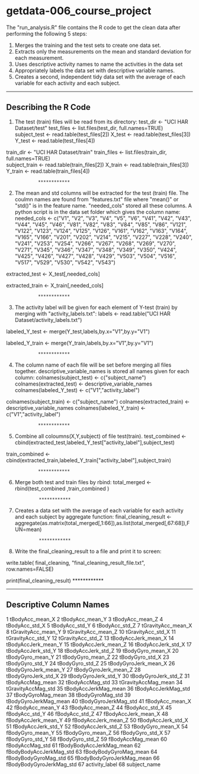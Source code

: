getdata-006_course_project
==========================

The "run_analysis.R" file contains the R code to get the clean data after performing the following 5 steps:

1. Merges the training and the test sets to create one data set.
2. Extracts only the measurements on the mean and standard deviation for each measurement. 
3. Uses descriptive activity names to name the activities in the data set
4. Appropriately labels the data set with descriptive variable names. 
5. Creates a second, independent tidy data set with the average of each variable for each activity and each subject. 

----------------------
Describing the R Code
----------------------
1) The test (train) files will be read from its directory:
test_dir <- "UCI HAR Dataset/test"
test_files <- list.files(test_dir, full.names=TRUE)	
subject_test <- read.table(test_files[2])
X_test <- read.table(test_files[3])
Y_test <- read.table(test_files[4])

train_dir <- "UCI HAR Dataset/train"
train_files <- list.files(train_dir, full.names=TRUE)	
subject_train <- read.table(train_files[2])
X_train <- read.table(train_files[3])
Y_train <- read.table(train_files[4])

				************

2) The mean and std columns will be extracted for the test (train) file. The coulmn names are found from "features.txt" file where "mean()" or "std()" is in the feature name. "needed_cols" stored all these columns. A python script is in the data set folder which gives the column name:
needed_cols <- c("V1", "V2", "V3", "V4", "V5", "V6", "V41", "V42", "V43", "V44", "V45", "V46", "V81", "V82", "V83", "V84", "V85", "V86", "V121", "V122", "V123", "V124", "V125", "V126", "V161", "V162", "V163", "V164", "V165", "V166", "V201", "V202", "V214", "V215", "V227", "V228", "V240", "V241", "V253", "V254", "V266", "V267", "V268", "V269", "V270", "V271", "V345", "V346", "V347", "V348", "V349", "V350", "V424", "V425", "V426", "V427", "V428", "V429", "V503", "V504", "V516", "V517", "V529", "V530", "V542", "V543")

extracted_test <- X_test[,needed_cols]

extracted_train <- X_train[,needed_cols]

				************

3) The activity label will be given for each element of Y-test (train) by merging with "activity_labels.txt":
labels <- read.table("UCI HAR Dataset/activity_labels.txt")

labeled_Y_test <- merge(Y_test,labels,by.x="V1",by.y="V1")

labeled_Y_train <- merge(Y_train,labels,by.x="V1",by.y="V1")

				************

4) The column name of each file will be set before merging all files together. descriptive_variable_names is stored all names given for each column:
colnames(subject_test) <- c("subject_name")
colnames(extracted_test) <- descriptive_variable_names
colnames(labeled_Y_test) <- c("V1","activity_label")

colnames(subject_train) <- c("subject_name")
colnames(extracted_train) <- descriptive_variable_names
colnames(labeled_Y_train) <- c("V1","activity_label")

				************

5) Combine all coloumns(X,Y,subject) of file test(train).
test_combined <- cbind(extracted_test,labeled_Y_test["activity_label"],subject_test)

train_combined <- cbind(extracted_train,labeled_Y_train["activity_label"],subject_train)

				************

6) Merge both test and train files by rbind:
total_merged <- rbind(test_combined ,train_combined )

				************

7) Creates a data set with the average of each variable for each activity and each subject by aggregate function:
final_cleaning_result <- aggregate(as.matrix(total_merged[,1:66]),as.list(total_merged[,67:68]),FUN=mean)

				************

8) Write the final_cleaning_result to a file and print it to screen:

write.table( final_cleaning, "final_cleaning_result_file.txt", row.names=FALSE)

print(final_cleaning_result)
				************

-------------------------
Descriptive Column Names
-------------------------
1 tBodyAcc_mean_X
2 tBodyAcc_mean_Y
3 tBodyAcc_mean_Z
4 tBodyAcc_std_X
5 tBodyAcc_std_Y
6 tBodyAcc_std_Z
7 tGravityAcc_mean_X
8 tGravityAcc_mean_Y
9 tGravityAcc_mean_Z
10 tGravityAcc_std_X
11 tGravityAcc_std_Y
12 tGravityAcc_std_Z
13 tBodyAccJerk_mean_X
14 tBodyAccJerk_mean_Y
15 tBodyAccJerk_mean_Z
16 tBodyAccJerk_std_X
17 tBodyAccJerk_std_Y
18 tBodyAccJerk_std_Z
19 tBodyGyro_mean_X
20 tBodyGyro_mean_Y
21 tBodyGyro_mean_Z
22 tBodyGyro_std_X
23 tBodyGyro_std_Y
24 tBodyGyro_std_Z
25 tBodyGyroJerk_mean_X
26 tBodyGyroJerk_mean_Y
27 tBodyGyroJerk_mean_Z
28 tBodyGyroJerk_std_X
29 tBodyGyroJerk_std_Y
30 tBodyGyroJerk_std_Z
31 tBodyAccMag_mean
32 tBodyAccMag_std
33 tGravityAccMag_mean
34 tGravityAccMag_std
35 tBodyAccJerkMag_mean
36 tBodyAccJerkMag_std
37 tBodyGyroMag_mean
38 tBodyGyroMag_std
39 tBodyGyroJerkMag_mean
40 tBodyGyroJerkMag_std
41 fBodyAcc_mean_X
42 fBodyAcc_mean_Y
43 fBodyAcc_mean_Z
44 fBodyAcc_std_X
45 fBodyAcc_std_Y
46 fBodyAcc_std_Z
47 fBodyAccJerk_mean_X
48 fBodyAccJerk_mean_Y
49 fBodyAccJerk_mean_Z
50 fBodyAccJerk_std_X
51 fBodyAccJerk_std_Y
52 fBodyAccJerk_std_Z
53 fBodyGyro_mean_X
54 fBodyGyro_mean_Y
55 fBodyGyro_mean_Z
56 fBodyGyro_std_X
57 fBodyGyro_std_Y
58 fBodyGyro_std_Z
59 fBodyAccMag_mean
60 fBodyAccMag_std
61 fBodyBodyAccJerkMag_mean
62 fBodyBodyAccJerkMag_std
63 fBodyBodyGyroMag_mean
64 fBodyBodyGyroMag_std
65 fBodyBodyGyroJerkMag_mean
66 fBodyBodyGyroJerkMag_std
67 activity_label
68 subject_name


